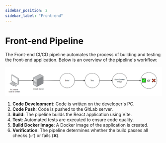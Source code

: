 ```yaml
---
sidebar_position: 2
sidebar_label: "Front-end"
---
```


# Front-end Pipeline


The Front-end CI/CD pipeline automates the process of building and testing the front-end application. Below is an overview of the pipeline's workflow:

![Back-end Pipeline](img/fe_pipeline.png)

1. **Code Development**: Code is written on the developer's PC.
2. **Code Push**: Code is pushed to the GitLab server.
3. **Build**: The pipeline builds the React application using Vite.
4. **Test**: Automated tests are executed to ensure code quality.
5. **Build Docker Image**: A Docker image of the application is created.
6. **Verification**: The pipeline determines whether the build passes all checks (✅) or fails (❌).

